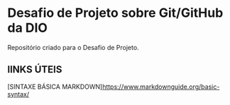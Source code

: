 # Desafio de Projeto sobre Git/GitHub da DIO
Repositório criado para o Desafio de Projeto.

## lINKS ÚTEIS
[SINTAXE BÁSICA MARKDOWN]https://www.markdownguide.org/basic-syntax/
